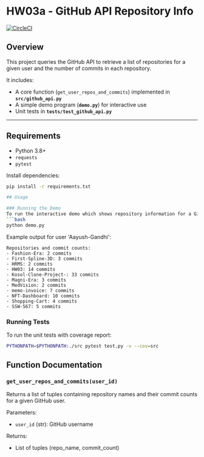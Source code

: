 # HW03a - GitHub API Repository Info

[![CircleCI](https://dl.circleci.com/status-badge/img/gh/Aayush-Gandhi/HW03/tree/main.svg?style=svg)](https://dl.circleci.com/status-badge/redirect/gh/Aayush-Gandhi/HW03/tree/main)

## Overview
This project queries the GitHub API to retrieve a list of repositories for a given user and the number of commits in each repository.  

It includes:
- A core function (`get_user_repos_and_commits`) implemented in **`src/github_api.py`**  
- A simple demo program (**`demo.py`**) for interactive use  
- Unit tests in **`tests/test_github_api.py`**

---

## Requirements
- Python 3.8+
- `requests`
- `pytest`

Install dependencies:
```bash
pip install -r requirements.txt

## Usage

### Running the Demo
To run the interactive demo which shows repository information for a GitHub user:
```bash
python demo.py
```

Example output for user 'Aayush-Gandhi':
```
Repositories and commit counts:
- Fashion-Era: 2 commits
- First-Spline-3D: 3 commits
- HRMS: 2 commits
- HW03: 14 commits
- Kosol-Clone-Project-: 33 commits
- Magni-Era: 3 commits
- MedVision: 2 commits
- memo-invoice: 7 commits
- NFT-Dashboard: 10 commits
- Shopping-Cart: 4 commits
- SSW-567: 5 commits
```

### Running Tests
To run the unit tests with coverage report:
```bash
PYTHONPATH=$PYTHONPATH:./src pytest test.py -v --cov=src
```

## Function Documentation

### `get_user_repos_and_commits(user_id)`
Returns a list of tuples containing repository names and their commit counts for a given GitHub user.

Parameters:
- `user_id` (str): GitHub username

Returns:
- List of tuples (repo_name, commit_count)
